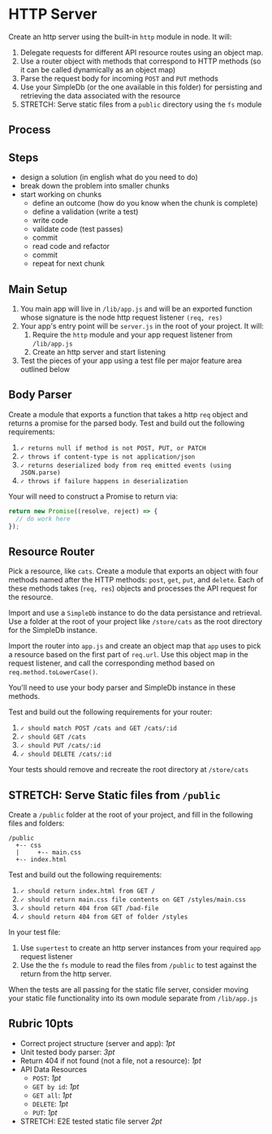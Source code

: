 # HTTP Server

Create an http server using the built-in `http` module in node. It will:
1. Delegate requests for different API resource routes using an object map.
2. Use a router object with methods that correspond to HTTP methods (so it can be called dynamically as an object map)
3. Parse the request body for incoming `POST` and `PUT` methods
4. Use your SimpleDb (or the one available in this folder) for persisting and retrieving the data associated with the resource
5. STRETCH: Serve static files from a `public` directory using the `fs` module

## Process

## Steps

* design a solution (in english what do you need to do)
* break down the problem into smaller chunks
* start working on chunks
  * define an outcome (how do you know when the chunk is complete)
  * define a validation (write a test)
  * write code
  * validate code (test passes)
  * commit
  * read code and refactor
  * commit
  * repeat for next chunk

## Main Setup

1. You main app will live in `/lib/app.js` and will be an exported function whose signature is the node http request listener `(req, res)`
2. Your app's entry point will be `server.js` in the root of your project. It will:
    1. Require the `http` module and your app request listener from `/lib/app.js`
    1. Create an http server and start listening
1. Test the pieces of your app using a test file per major feature area outlined below

## Body Parser

Create a module that exports a function that takes a http `req` object and returns a promise for the parsed body. Test and build out the following requirements:
1. `✓ returns null if method is not POST, PUT, or PATCH`
1. `✓ throws if content-type is not application/json`
1. `✓ returns deserialized body from req emitted events (using JSON.parse)`
1. `✓ throws if failure happens in deserialization`

Your will need to construct a Promise to return via:

```js
return new Promise((resolve, reject) => {
  // do work here
});
```

## Resource Router

Pick a resource, like `cats`. Create a module that exports an object with four methods named after the HTTP methods: `post`, `get`, `put`, and `delete`. Each of these methods takes (`req, res`) objects and processes the API request for the resource.

Import and use a `SimpleDb` instance to do the data persistance and retrieval. Use a folder at the root of your project like `/store/cats` as the root directory for the SimpleDb instance.

Import the router into `app.js` and create an object map that `app` uses to pick a resource based on the first part of `req.url`. Use this object map in the request listener, and call the corresponding method based on `req.method.toLowerCase()`.

You'll need to use your body parser and SimpleDb instance in these methods.

Test and build out the following requirements for your router:
1. `✓ should match POST /cats and GET /cats/:id`
1. `✓ should GET /cats`
1. `✓ should PUT /cats/:id`
1. `✓ should DELETE /cats/:id`

Your tests should remove and recreate the root directory at `/store/cats`

## STRETCH: Serve Static files from `/public`

Create a `/public` folder at the root of your project, and fill in the following files and folders:

```
/public
  +-- css
  |     +-- main.css
  +-- index.html
```

Test and build out the following requirements:
1. `✓ should return index.html from GET /`
1. `✓ should return main.css file contents on GET /styles/main.css`
1. `✓ should return 404 from GET /bad-file`
1. `✓ should return 404 from GET of folder /styles`

In your test file:
1. Use `supertest` to create an http server instances from your required `app` request listener
1. Use the the `fs` module to read the files from `/public` to test against the return from the http server.

When the tests are all passing for the static file server, consider moving your static file functionality into its own module separate from `/lib/app.js`

## Rubric **10pts**

* Correct project structure (server and app): *1pt*
* Unit tested body parser: *3pt*
* Return 404 if not found (not a file, not a resource): *1pt*
* API Data Resources
    * `POST`: *1pt*
    * `GET by id`: *1pt*
    * `GET all`: *1pt*
    * `DELETE`: *1pt*
    * `PUT`: *1pt*
* STRETCH: E2E tested static file server *2pt*
